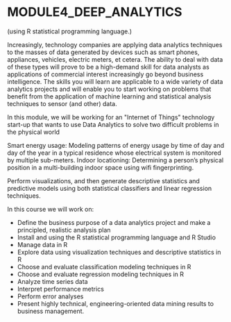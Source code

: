 # MODULE4_DEEP_ANALYTICS

(using R statistical programming language.)


Increasingly, technology companies are applying data analytics techniques to the masses of data generated by devices such as smart phones, appliances, vehicles,
electric meters, et cetera. The ability to deal with data of these types will prove to be a high-demand skill for data analysts as applications of commercial 
interest increasingly go beyond business intelligence. The skills you will learn are applicable to a wide variety of data analytics projects and will enable you to
start working on problems that benefit from the application of machine learning and statistical analysis techniques to sensor (and other) data.



In this module, we will be working for an "Internet of Things" technology start-up that wants to use Data Analytics to solve two difficult problems in the physical
world 

Smart energy usage: Modeling patterns of energy usage by time of day and day of the year in a typical residence whose electrical system is monitored by multiple
sub-meters.
Indoor locationing: Determining a person’s physical position in a multi-building indoor space using wifi fingerprinting.


Perform visualizations, and then generate descriptive statistics and predictive models using both statistical classifiers and linear regression 
techniques. 

In this course we will work on:

- Define the business purpose of a data analytics project and make a principled, realistic analysis plan
- Install and using the R statistical programming language and R Studio
- Manage data in R
- Explore data using visualization techniques and descriptive statistics in R
- Choose and evaluate classification modeling techniques in R
- Choose and evaluate regression modeling techniques in R
- Analyze time series data
- Interpret performance metrics
- Perform error analyses
- Present highly technical, engineering-oriented data mining results to business management.


